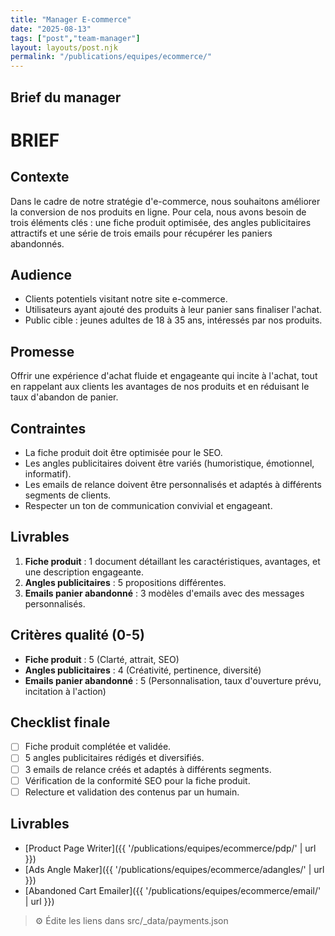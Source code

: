 ```yaml
---
title: "Manager E-commerce"
date: "2025-08-13"
tags: ["post","team-manager"]
layout: layouts/post.njk
permalink: "/publications/equipes/ecommerce/"
---
```

## Brief du manager

# BRIEF

## Contexte
Dans le cadre de notre stratégie d'e-commerce, nous souhaitons améliorer la conversion de nos produits en ligne. Pour cela, nous avons besoin de trois éléments clés : une fiche produit optimisée, des angles publicitaires attractifs et une série de trois emails pour récupérer les paniers abandonnés.

## Audience
- Clients potentiels visitant notre site e-commerce.
- Utilisateurs ayant ajouté des produits à leur panier sans finaliser l'achat.
- Public cible : jeunes adultes de 18 à 35 ans, intéressés par nos produits.

## Promesse
Offrir une expérience d'achat fluide et engageante qui incite à l'achat, tout en rappelant aux clients les avantages de nos produits et en réduisant le taux d'abandon de panier.

## Contraintes
- La fiche produit doit être optimisée pour le SEO.
- Les angles publicitaires doivent être variés (humoristique, émotionnel, informatif).
- Les emails de relance doivent être personnalisés et adaptés à différents segments de clients.
- Respecter un ton de communication convivial et engageant.

## Livrables
1. **Fiche produit** : 1 document détaillant les caractéristiques, avantages, et une description engageante.
2. **Angles publicitaires** : 5 propositions différentes.
3. **Emails panier abandonné** : 3 modèles d'emails avec des messages personnalisés.

## Critères qualité (0-5)
- **Fiche produit** : 5 (Clarté, attrait, SEO)
- **Angles publicitaires** : 4 (Créativité, pertinence, diversité)
- **Emails panier abandonné** : 5 (Personnalisation, taux d'ouverture prévu, incitation à l'action)

## Checklist finale
- [ ] Fiche produit complétée et validée.
- [ ] 5 angles publicitaires rédigés et diversifiés.
- [ ] 3 emails de relance créés et adaptés à différents segments.
- [ ] Vérification de la conformité SEO pour la fiche produit.
- [ ] Relecture et validation des contenus par un humain.

## Livrables
- [Product Page Writer]({{ '/publications/equipes/ecommerce/pdp/' | url }})
- [Ads Angle Maker]({{ '/publications/equipes/ecommerce/adangles/' | url }})
- [Abandoned Cart Emailer]({{ '/publications/equipes/ecommerce/email/' | url }})

> ⚙️ Édite les liens dans src/_data/payments.json
